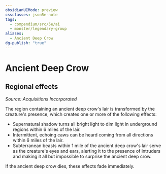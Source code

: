 ```yaml
---
obsidianUIMode: preview
cssclasses: json5e-note
tags:
  - compendium/src/5e/ai
  - monster/legendary-group
aliases:
  - Ancient Deep Crow
dg-publish: "true"
---
```

# Ancient Deep Crow

## Regional effects
_Source: Acquisitions Incorporated_

The region containing an ancient deep crow's lair is transformed by the creature's presence, which creates one or more of the following effects:

- Supernatural shadow turns all bright light to dim light in underground regions within 6 miles of the lair.  
- Intermittent, echoing caws can be heard coming from all directions within 6 miles of the lair.  
- Subterranean beasts within 1 mile of the ancient deep crow's lair serve as the creature's eyes and ears, alerting it to the presence of intruders and making it all but impossible to surprise the ancient deep crow.  

If the ancient deep crow dies, these effects fade immediately.
